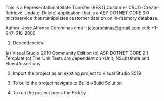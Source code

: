 This is a Representational State Transfer (REST) Customer CRUD (Create-Retrieve-Update-Delete) application that is a ASP DOTNET CORE 3.0
microservice that manipulates customer data on on in-memory database.

Author: Jose Alfonso Corominas
email:  jatcorominas@gmail.com
cell:   +1-647-618-2080

1. Dependencies 

(a) Visual Studio 2019 Community Edition
(b) ASP DOTNET CORE 2.1 Template
(c) The Unit Tests are dependent on xUnit, NSubstitute and FluentAssertions

2. Import the project as an existing project to Visual Studio 2019

3. To build the project navigate to Build->Build Solution

4. To run the project press the F5 key
